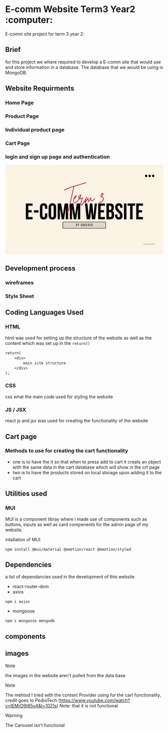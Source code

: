 <h1> E-comm Website Term3 Year2 :computer: </h1>
 E-comm site project for term 3 year 2:

## Brief
for this project we where required to develop a E-comm site that would use and store information in a database. The database that we would be using is MongoDB.

## Website Requirments 
### Home Page
### Product Page 
### Individual product page
### Cart Page
### login and sign up page and authentication 

<!-- image here -->
<picture>
    <img src='assets\coverImage.png'>
</picture>

## Development process
### wireframes
### Style Sheet

## Coding Languages Used
### HTML
html was used for setting up the structure of the website as well as the content which was set up in the `return()`
```
return(
    <div>
        main site structure
    </div>
);
```

### CSS
css what the main code used for styling the website

### JS / JSX
react js and jsx was used for creating the functionality of the website 

## Cart page

### Methods to use for creating the cart functionality
- one is to have the it so that when to press add to cart it creats an object with the same data in the cart database which will show in the crt page 
- two is to have the products stored on local storage upon adding it to the cart





## Utilities used 
### MUI
MUI is a component libray where i made use of components such as buttons, inputs as well as card compenents for the admin page of my website. 

intallation of MUI

```
npm install @mui/material @emotion/react @emotion/styled
```
## Dependencies 
a list of dependancies used in the development of this website

- react-router-dom
- axios
```
npm i axios
```
-  mongoose
```
npm i mongoose mongodb 
```


## components 

## images 
> [!NOTE]
> the images in the website aren't pulled from the data base 

> [!NOTE]
> The mehtod I tried with the context Provider using for the cart functionality, credit goes to PedroTech (https://www.youtube.com/watch?v=tEMrD9t85v4&t=1021s) Note: that it is not functional

> [!WARNING]
> The Carousel isn't functional 
